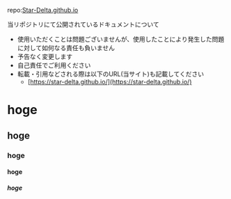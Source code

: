 repo:[Star-Delta.github.io](https://github.com/Star-Delta/Star-Delta.github.io)

当リポジトリにて公開されているドキュメントについて
* 使用いただくことは問題ございませんが、使用したことにより発生した問題に対して如何なる責任も負いません
* 予告なく変更します
* 自己責任でご利用ください
* 転載・引用などされる際は以下のURL(当サイト)も記載してください
  * [https://star-delta.github.io/](https://star-delta.github.io/)

# hoge
## hoge
### hoge
#### hoge
##### hoge